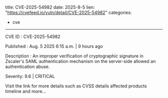  
title: CVE-2025-54982
date: 2025-8-5
lien: "https://cvefeed.io/vuln/detail/CVE-2025-54982"
categories:
  - cve
---

CVE ID : CVE-2025-54982

Published :  Aug. 5
2025
6:15 a.m. | 9 hours ago

Description : An improper verification of cryptographic signature in Zscaler's SAML authentication mechanism on the server-side allowed an authentication abuse.

Severity: 9.6 | CRITICAL

Visit the link for more details
such as CVSS details
affected products
timeline
and more...
